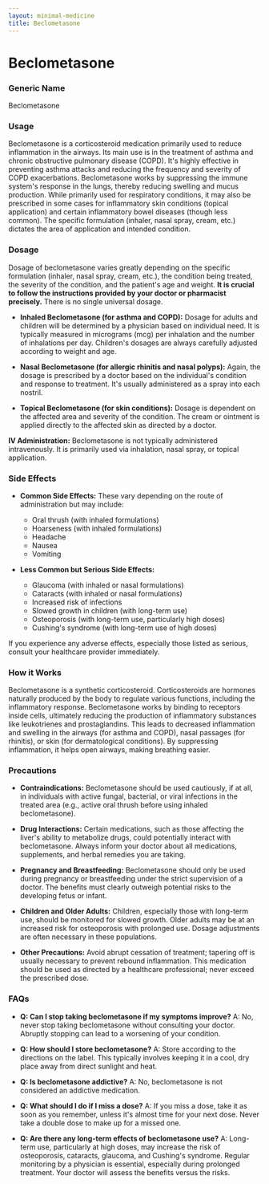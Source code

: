 ```yaml
---
layout: minimal-medicine
title: Beclometasone
---
```


# Beclometasone
### Generic Name
Beclometasone

### Usage
Beclometasone is a corticosteroid medication primarily used to reduce inflammation in the airways.  Its main use is in the treatment of asthma and chronic obstructive pulmonary disease (COPD).  It's highly effective in preventing asthma attacks and reducing the frequency and severity of COPD exacerbations.  Beclometasone works by suppressing the immune system's response in the lungs, thereby reducing swelling and mucus production.  While primarily used for respiratory conditions, it may also be prescribed in some cases for inflammatory skin conditions (topical application) and certain inflammatory bowel diseases (though less common).  The specific formulation (inhaler, nasal spray, cream, etc.) dictates the area of application and intended condition.


### Dosage

Dosage of beclometasone varies greatly depending on the specific formulation (inhaler, nasal spray, cream, etc.), the condition being treated, the severity of the condition, and the patient's age and weight.  **It is crucial to follow the instructions provided by your doctor or pharmacist precisely.**  There is no single universal dosage.

* **Inhaled Beclometasone (for asthma and COPD):**  Dosage for adults and children will be determined by a physician based on individual need.  It is typically measured in micrograms (mcg) per inhalation and the number of inhalations per day.  Children's dosages are always carefully adjusted according to weight and age.

* **Nasal Beclometasone (for allergic rhinitis and nasal polyps):**  Again, the dosage is prescribed by a doctor based on the individual's condition and response to treatment.  It's usually administered as a spray into each nostril.

* **Topical Beclometasone (for skin conditions):**  Dosage is dependent on the affected area and severity of the condition. The cream or ointment is applied directly to the affected skin as directed by a doctor.


**IV Administration:** Beclometasone is not typically administered intravenously.  It is primarily used via inhalation, nasal spray, or topical application.


### Side Effects

* **Common Side Effects:**  These vary depending on the route of administration but may include:
    * Oral thrush (with inhaled formulations)
    * Hoarseness (with inhaled formulations)
    * Headache
    * Nausea
    * Vomiting


* **Less Common but Serious Side Effects:**
    * Glaucoma (with inhaled or nasal formulations)
    * Cataracts (with inhaled or nasal formulations)
    * Increased risk of infections
    * Slowed growth in children (with long-term use)
    * Osteoporosis (with long-term use, particularly high doses)
    * Cushing's syndrome (with long-term use of high doses)


If you experience any adverse effects, especially those listed as serious, consult your healthcare provider immediately.


### How it Works

Beclometasone is a synthetic corticosteroid.  Corticosteroids are hormones naturally produced by the body to regulate various functions, including the inflammatory response.  Beclometasone works by binding to receptors inside cells, ultimately reducing the production of inflammatory substances like leukotrienes and prostaglandins. This leads to decreased inflammation and swelling in the airways (for asthma and COPD), nasal passages (for rhinitis), or skin (for dermatological conditions). By suppressing inflammation, it helps open airways, making breathing easier.


### Precautions

* **Contraindications:**  Beclometasone should be used cautiously, if at all, in individuals with active fungal, bacterial, or viral infections in the treated area (e.g., active oral thrush before using inhaled beclometasone).

* **Drug Interactions:**  Certain medications, such as those affecting the liver's ability to metabolize drugs, could potentially interact with beclometasone.  Always inform your doctor about all medications, supplements, and herbal remedies you are taking.

* **Pregnancy and Breastfeeding:**  Beclometasone should only be used during pregnancy or breastfeeding under the strict supervision of a doctor. The benefits must clearly outweigh potential risks to the developing fetus or infant.

* **Children and Older Adults:**  Children, especially those with long-term use, should be monitored for slowed growth. Older adults may be at an increased risk for osteoporosis with prolonged use.  Dosage adjustments are often necessary in these populations.

* **Other Precautions:** Avoid abrupt cessation of treatment; tapering off is usually necessary to prevent rebound inflammation.  This medication should be used as directed by a healthcare professional; never exceed the prescribed dose.


### FAQs

* **Q: Can I stop taking beclometasone if my symptoms improve?**  A: No, never stop taking beclometasone without consulting your doctor.  Abruptly stopping can lead to a worsening of your condition.

* **Q: How should I store beclometasone?** A: Store according to the directions on the label.  This typically involves keeping it in a cool, dry place away from direct sunlight and heat.

* **Q: Is beclometasone addictive?** A: No, beclometasone is not considered an addictive medication.

* **Q:  What should I do if I miss a dose?** A: If you miss a dose, take it as soon as you remember, unless it's almost time for your next dose.  Never take a double dose to make up for a missed one.

* **Q: Are there any long-term effects of beclometasone use?**  A: Long-term use, particularly at high doses, may increase the risk of osteoporosis, cataracts, glaucoma, and Cushing's syndrome.  Regular monitoring by a physician is essential, especially during prolonged treatment.  Your doctor will assess the benefits versus the risks.
